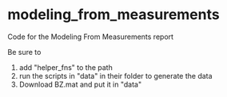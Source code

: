 # modeling_from_measurements
Code for the Modeling From Measurements report

Be sure to
1) add "helper_fns" to the path
2) run the scripts in "data" in their folder to generate the data
3) Download BZ.mat and put it in "data"